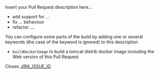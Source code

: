 Insert your Pull Request description here...

* add support for ...
* fix ... behaviour
* refactor ....

You can configure some parts of the build by adding one or several keywords (the case of the
keyword is ignored) to this description
  * `buildDockerImage` to build a tomcat distrib docker image including the Web version of this Pull Request 

Closes [JIRA_ISSUE_ID](https://bonitasoft.atlassian.net/browse/JIRA_ISSUE_ID)
